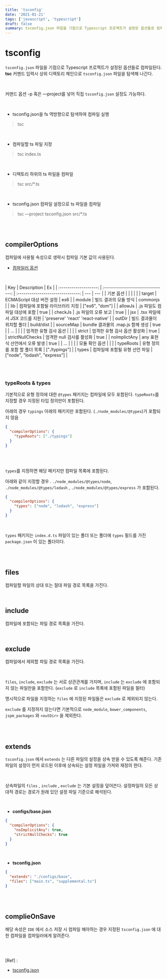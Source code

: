```yaml
---
title: 'tsconfig'
date: '2021-01-21'
tags: ['javascript', 'typescript']
draft: false
summary: tsconfig.json 파일을 기점으로 Typescript 프로젝트가 설정된 옵션들로 컴파일된다. tsc 커멘드 입력시 상위 디렉토리 체인으로 tsconfig.json 파일을 탐색해 나간다.
---
```


# tsconfig

`tsconfig.json` 파일을 기점으로 Typescript 프로젝트가 설정된 옵션들로 컴파일된다. **tsc** 커멘드 입력시 상위 디렉토리 체인으로 `tsconfig.json` 파일을 탐색해 나간다. <br />

<br />

커맨드 옵션 -p 혹은 —project를 넣어 직접 `tsconfig.json` 설정도 가능하다. <br />

<br />

- tsconfig.json을 fs 역방향으로 탐색하여 컴파일 실행

> tsc

<br />

- 컴파일할 ts 파일 지정

> tsc index.ts

<br />

- 디렉토리 하위의 ts 파일을 컴파일

> tsc src/\*.ts

<br />

- tsconfig.json 컴파일 설정으로 ts 파일을 컴파일

> tsc —project tsconfig.json src/\*.ts

<br /><br />

## compilerOptions

컴파일에 사용될 속성으로 생략시 컴파일 기본 값이 사용된다.

- [컴파일러 옵션](https://typescript-kr.github.io/pages/compiler-options.html)

<br />

|          Key          |            Description            |                Ex                 |
| :-------------------: | :-------------------------------: | :-------------------------------: | --- | --- |
|       기본 옵션       |                                   |                                   |     |     |
|        target         |     ECMAScript 대상 버전 설정     |                es6                |
|        module         |       빌드 결과의 모듈 방식       |             commonjs              |
|          lib          |  컴파일에 포함될 라이브러리 지정  |          ["es6", "dom"]           |
|        allowJs        |   .js 파일도 컴파일 대상에 포함   |               true                |
|        checkJs        |       .js 파일의 오류 보고        |               true                |
|          jsx          |   .tsx 파일에서 JSX 코드를 지원   | 'preserve' 'react' 'react-native' |
|        outDir         |     빌드 결과물이 위치할 폴더     |            build/dist             |
|       sourceMap       | bundle 결과물의 .map.js 함께 생성 |               true                |
|          ...          |                                   |                                   |
| 엄격한 유형 검사 옵션 |                                   |                                   |
|        strict         |   엄격한 유형 검사 옵션 활성화    |               true                |
|   strictNullChecks    |     엄격한 null 검사를 활성화     |               true                |
|     noImplictAny      |   any 표현식 선언에서 오류 발생   |               true                |
|          ...          |                                   |                                   |
|    모듈 확인 옵션     |                                   |                                   |
|       typeRoots       |   유형 정의를 포함 할 폴더 목록   |           ["./typings"]           |
|         types         |  컴파일에 포함될 유형 선언 파일   |   ["node", "lodash", "express"]   |

<br /><br />

### typeRoots & types

기본적으로 유형 정의에 대한 `@types` 패키지는 컴파일에 모두 포함된다. `typeRoots`를 지정할 경우 지정된 타입 정의만이 포함된다. <br />

아래의 경우 `typings` 아래의 패키지만 포함된다. (`./node_modules/@types`)가 포함되지 않음 <br />

```json
{
  "compilerOptions": {
    "typeRoots": ["./typings"]
  }
}
```

<br /><br />

`types`를 지정하면 해당 패키지만 컴파일 목록에 포함된다. <br />

아래와 같이 지정할 경우 . `./node_modules/@types/node`, `./node_modules/@types/lodash` , `./node_modules/@types/express` 가 포함된다. <br />

```json
{
  "compilerOptions": {
    "types": ["node", "lodash", "express"]
  }
}
```

<br />

`types` 패키지는 `index.d.ts` 파일이 있는 폴더 또는 폴더에 `types` 필드를 가진 `package.json` 이 있는 폴더이다. <br />

<br /><br />

## files

컴파일할 파일의 상대 또는 절대 파일 경로 목록을 가진다.

<br />

## include

컴파일에 포함되는 파일 경로 목록을 가진다.

<br />

## exclude

컴파일에서 제외할 파일 경로 목록을 가진다.

<br />

`files`, `include`, `exclude` 는 서로 상관관계를 가지며, `include` 는 `exclude` 에 포함되지 않는 파일만을 포함한다. (`exclude` 로 `include` 목록에 포함된 파일을 필터)

명시적으로 파일을 지정하는 `files` 에 지정된 파일들은 `exclude` 로 제외되지 않는다. <br />

`exclude` 를 지정하지 않는다면 기본적으로 `node_module`, `bower_components`, `jspm_packages` 와 `<outDir>` 을 제외한다. <br />

<br /><br />

## extends

`tsconfig.json` 에서 `extends` 는 다른 파일의 설정을 상속 받을 수 있도록 해준다. 기존 파일의 설정이 먼저 로드된 이후에 상속되는 설정 파일을 가져와 재정의 한다. <br />

<br />

상속파일의 `files` , `include` , `exclude` 는 기본 설정을 덮어쓴다. 설정파일의 모든 상대적 경로는 경로가 원래 있던 설정 파일 기준으로 해석된다. <br />

<br />

- **configs/base.json**

```json
{
  "compilerOptions": {
    "noImplicitAny": true,
    "strictNullChecks": true
  }
}
```

<br />

- **tsconfig.json**

```json
{
  "extends": "./configs/base",
  "files": ["main.ts", "supplemental.ts"]
}
```

<br /><br />

## complieOnSave

해당 속성은 `IDE` 에서 소스 저장 시 컴파일 해야하는 경우 지정된 `tsconfig.json` 에 대한 컴파일을 컴파일러에게 알려준다.

<br /><br />

[Ref] :

- [tsconfig.json](https://typescript-kr.github.io/pages/tsconfig.json.html)

<br /><br /><br />
